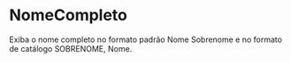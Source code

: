 # NomeCompleto
Exiba o nome completo no formato padrão Nome Sobrenome e no formato de catálogo SOBRENOME, Nome.
